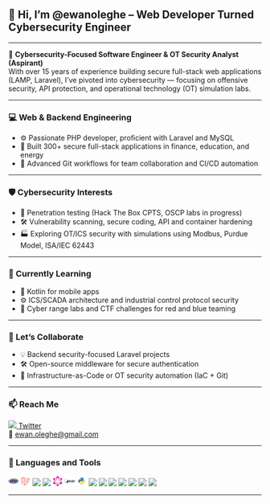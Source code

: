 <h2>👋 Hi, I’m @ewanoleghe – Web Developer Turned Cybersecurity Engineer</h2>
<hr>

🔐 **Cybersecurity-Focused Software Engineer & OT Security Analyst (Aspirant)**  
With over 15 years of experience building secure full-stack web applications (LAMP, Laravel), I’ve pivoted into cybersecurity — focusing on offensive security, API protection, and operational technology (OT) simulation labs.

---

### 💻 Web & Backend Engineering
- ⚙️ Passionate PHP developer, proficient with Laravel and MySQL
- 🚀 Built 300+ secure full-stack applications in finance, education, and energy
- 🧩 Advanced Git workflows for team collaboration and CI/CD automation

---

### 🛡️ Cybersecurity Interests
- 🧠 Penetration testing (Hack The Box CPTS, OSCP labs in progress)
- 🛠️ Vulnerability scanning, secure coding, API and container hardening
- 🏭 Exploring OT/ICS security with simulations using Modbus, Purdue Model, ISA/IEC 62443

---

### 🔬 Currently Learning
- 📲 Kotlin for mobile apps  
- ⚙️ ICS/SCADA architecture and industrial control protocol security  
- 🧪 Cyber range labs and CTF challenges for red and blue teaming

---

### 🤝 Let’s Collaborate
- 💡 Backend security-focused Laravel projects  
- 🛠️ Open-source middleware for secure authentication  
- 🧱 Infrastructure-as-Code or OT security automation (IaC + Git)

---

### 📫 Reach Me
<a href="https://twitter.com/e_oleghe"><code><img height="20" src="https://github.com/johan/svg-cleanups/blob/master/logos/twitter.svg"></code> Twitter</a>  
📧 ewan.oleghe@gmail.com

---

### 🧰 Languages and Tools

<code><img height="20" src="https://raw.githubusercontent.com/github/explore/80688e429a7d4ef2fca1e82350fe8e3517d3494d/topics/php/php.png"></code>
<code><img height="20" src="https://raw.githubusercontent.com/github/explore/80688e429a7d4ef2fca1e82350fe8e3517d3494d/topics/laravel/laravel.png"></code>
<code><img height="20" src="https://cdn.iconscout.com/icon/free/png-512/aws-1869025-1583149.png"></code>
<code><img height="20" src="https://user-images.githubusercontent.com/11978772/40430986-a0eb7b92-5e63-11e8-80eb-43fe07f664a6.png"></code>
<code><img height="20" src="https://raw.githubusercontent.com/github/explore/5c058a388828bb5fde0bcafd4bc867b5bb3f26f3/topics/graphql/graphql.png"></code>
<code><img height="20" src="https://raw.githubusercontent.com/github/explore/80688e429a7d4ef2fca1e82350fe8e3517d3494d/topics/bash/bash.png"></code>
<code><img height="20" src="https://raw.githubusercontent.com/github/explore/80688e429a7d4ef2fca1e82350fe8e3517d3494d/topics/python/python.png"></code>
<code><img height="20" src="https://avatars.githubusercontent.com/u/32689599?s=200&v=4"></code> <!-- Kotlin -->
<code><img height="20" src="https://cdn.icon-icons.com/icons2/2699/PNG/512/metasploit_logo_icon_168275.png"></code>
<code><img height="20" src="https://cdn-icons-png.flaticon.com/512/5968/5968322.png"></code> <!-- Burp Suite -->
<code><img height="20" src="https://upload.wikimedia.org/wikipedia/commons/thumb/6/6f/Nmap-logo.svg/2048px-Nmap-logo.svg.png"></code>
<code><img height="20" src="https://upload.wikimedia.org/wikipedia/commons/thumb/e/e7/Wireshark_icon.svg/1200px-Wireshark_icon.svg.png"></code>
<code><img height="20" src="https://upload.wikimedia.org/wikipedia/commons/thumb/0/0b/Docker_%28container_engine%29_logo.svg/2560px-Docker_%28container_engine%29_logo.svg.png"></code>
<code><img height="20" src="https://cdn-icons-png.flaticon.com/512/732/732212.png"></code> <!-- Linux -->

---

<!---
ewanoleghe/ewanoleghe is a ✨ special ✨ repository because its `README.md` (this file) appears on your GitHub profile.
You can click the Preview link to take a look at your changes.
--->

